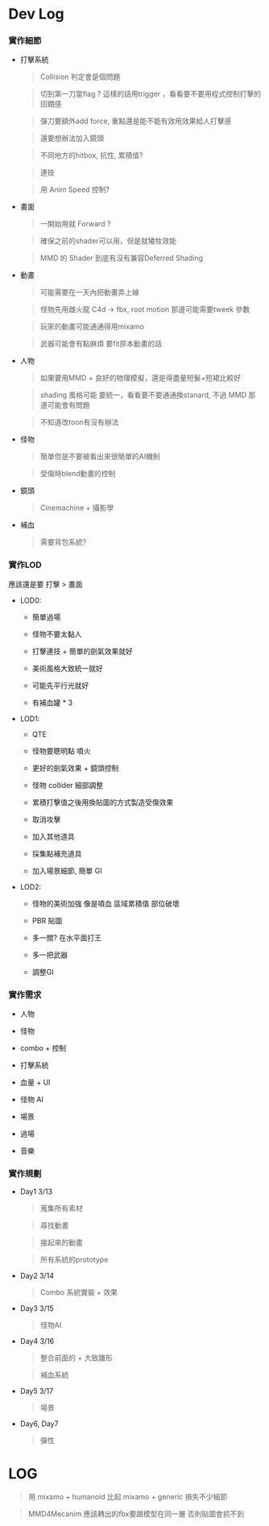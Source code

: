 # Dev Log

### 實作細節

* 打擊系統

    > Collision 判定會是個問題

    > 切到第一刀當flag ? 這樣的話用trigger ，看看要不要用程式控制打擊的回饋感

    > 彈刀要額外add force, 重點還是能不能有效用效果給人打擊感

    > 還要想辦法加入鏡頭

    > 不同地方的hitbox, 抗性, 累積值?

    > 連技

    > 用 Anim Speed 控制?

* 畫面

    > 一開始用就 Forward ?

    > 確保之前的shader可以用，但是就犧牲效能

    > MMD 的 Shader 到底有沒有兼容Deferred Shading

* 動畫

    > 可能需要在一天內把動畫弄上線

    > 怪物先用雌火龍 C4d -> fbx, root motion 那邊可能需要tweek 參數

    > 玩家的動畫可能通通得用mixamo

    > 武器可能會有點麻煩 要fit原本動畫的話

* 人物

    > 如果要用MMD + 良好的物理模擬，還是得盡量短髮+短裙比較好

    > shading 風格可能 要統一，看看要不要通通換stanard, 不過 MMD 那邊可能會有問題

    > 不知道改toon有沒有辦法

* 怪物

    > 簡單但是不要被看出來很簡單的AI機制

    > 受傷時blend動畫的控制

* 鏡頭

    > Cinemachine + 攝影學

* 補血

    > 需要背包系統?

### 實作LOD

應該還是要 打擊 > 畫面

* LOD0:

    * 簡單過場

    * 怪物不要太黏人

    * 打擊連技 + 簡單的劍氣效果就好

    * 美術風格大致統一就好

    * 可能先平行光就好

    * 有補血罐 * 3

* LOD1:

    * QTE

    * 怪物要聰明點 噴火

    * 更好的劍氣效果 + 鏡頭控制

    * 怪物 collider 細部調整

    * 累積打擊值之後用換貼圖的方式製造受傷效果
    
    * 取消攻擊

    * 加入其他道具

    * 採集點補充道具

    * 加入場景細節, 簡單 GI

* LOD2: 

    * 怪物的美術加強 像是噴血 區域累積值 部位破壞

    * PBR 貼圖

    * 多一關? 在水平面打王

    * 多一把武器

    * 調整GI

### 實作需求

* 人物

* 怪物

* combo + 控制

* 打擊系統

* 血量 + UI

* 怪物 AI

* 場景

* 過場

* 音樂

### 實作規劃

* Day1 3/13

    > 蒐集所有素材

    > 尋找動畫

    > 接起來的動畫

    > 所有系統的prototype

* Day2 3/14

    > Combo 系統實裝 + 效果

* Day3 3/15

    > 怪物AI

* Day4 3/16

    > 整合前面的 + 大致雛形

    > 補血系統

* Day5 3/17

    > 場景

* Day6, Day7 

    > 彈性

# LOG

> 用 mixamo + humanoid 比起 mixamo + generic 損失不少細節

> MMD4Mecanim 應該轉出的fbx要跟模型在同一層 否則貼圖會抓不到
